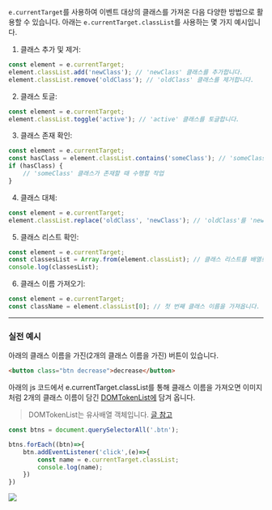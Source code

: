 `e.currentTarget`를 사용하여 이벤트 대상의 클래스를 가져온 다음 다양한 방법으로 활용할 수 있습니다. 아래는 `e.currentTarget.classList`를 사용하는 몇 가지 예시입니다.

1. 클래스 추가 및 제거:
```javascript
const element = e.currentTarget;
element.classList.add('newClass'); // 'newClass' 클래스를 추가합니다.
element.classList.remove('oldClass'); // 'oldClass' 클래스를 제거합니다.
```

2. 클래스 토글:
```javascript
const element = e.currentTarget;
element.classList.toggle('active'); // 'active' 클래스를 토글합니다.
```

3. 클래스 존재 확인:
```javascript
const element = e.currentTarget;
const hasClass = element.classList.contains('someClass'); // 'someClass' 클래스가 존재하는지 확인합니다.
if (hasClass) {
    // 'someClass' 클래스가 존재할 때 수행할 작업
}
```

4. 클래스 대체:
```javascript
const element = e.currentTarget;
element.classList.replace('oldClass', 'newClass'); // 'oldClass'를 'newClass'로 대체합니다.
```

5. 클래스 리스트 확인:
```javascript
const element = e.currentTarget;
const classesList = Array.from(element.classList); // 클래스 리스트를 배열로 변환합니다.
console.log(classesList);
```

6. 클래스 이름 가져오기:
```javascript
const element = e.currentTarget;
const className = element.classList[0]; // 첫 번째 클래스 이름을 가져옵니다.
```

---

### 실전 예시

아래의 클래스 이름을 가진(2개의 클래스 이름을 가진) 버튼이 있습니다.
```html
<button class="btn decrease">decrease</button>
```

아래의 js 코드에서 e.currentTarget.classList를 통해 클래스 이름을 가져오면 이미지 처럼 2개의 클래스 이름이 담긴 [DOMTokenList에](https://developer.mozilla.org/en-US/docs/Web/API/DOMTokenList) 담겨 옵니다.

> DOMTokenList는 유사배열 객체입니다. [글 참고](https://velog.io/@shleecloud/DOMTokenList)

```js
const btns = document.querySelectorAll('.btn');

btns.forEach((btn)=>{
    btn.addEventListener('click',(e)=>{
        const name = e.currentTarget.classList;
        console.log(name);
    })
})
```
![](https://velog.velcdn.com/images/boyeon_jeong/post/7358f946-ade1-4a1c-9d68-8a2058faf2fe/image.png)
